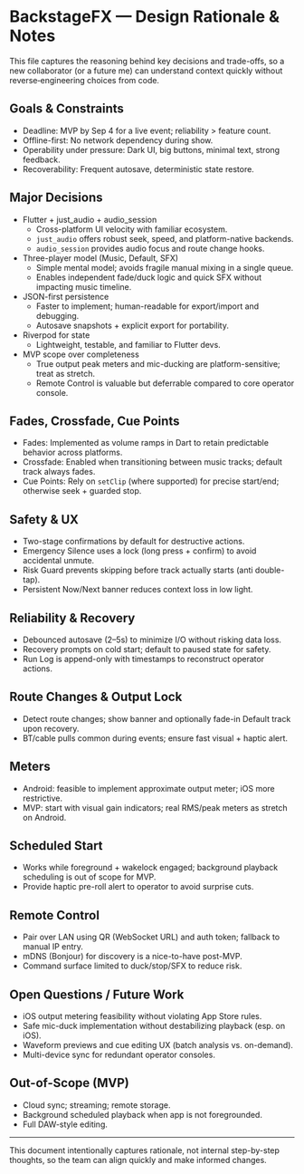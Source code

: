 # BackstageFX — Design Rationale & Notes

This file captures the reasoning behind key decisions and trade-offs, so a new collaborator (or a future me) can understand context quickly without reverse‑engineering choices from code.

## Goals & Constraints
- Deadline: MVP by Sep 4 for a live event; reliability > feature count.
- Offline-first: No network dependency during show.
- Operability under pressure: Dark UI, big buttons, minimal text, strong feedback.
- Recoverability: Frequent autosave, deterministic state restore.

## Major Decisions
- Flutter + just_audio + audio_session
  - Cross-platform UI velocity with familiar ecosystem.
  - `just_audio` offers robust seek, speed, and platform-native backends.
  - `audio_session` provides audio focus and route change hooks.
- Three-player model (Music, Default, SFX)
  - Simple mental model; avoids fragile manual mixing in a single queue.
  - Enables independent fade/duck logic and quick SFX without impacting music timeline.
- JSON-first persistence
  - Faster to implement; human-readable for export/import and debugging.
  - Autosave snapshots + explicit export for portability.
- Riverpod for state
  - Lightweight, testable, and familiar to Flutter devs.
- MVP scope over completeness
  - True output peak meters and mic-ducking are platform-sensitive; treat as stretch.
  - Remote Control is valuable but deferrable compared to core operator console.

## Fades, Crossfade, Cue Points
- Fades: Implemented as volume ramps in Dart to retain predictable behavior across platforms.
- Crossfade: Enabled when transitioning between music tracks; default track always fades.
- Cue Points: Rely on `setClip` (where supported) for precise start/end; otherwise seek + guarded stop.

## Safety & UX
- Two-stage confirmations by default for destructive actions.
- Emergency Silence uses a lock (long press + confirm) to avoid accidental unmute.
- Risk Guard prevents skipping before track actually starts (anti double-tap).
- Persistent Now/Next banner reduces context loss in low light.

## Reliability & Recovery
- Debounced autosave (2–5s) to minimize I/O without risking data loss.
- Recovery prompts on cold start; default to paused state for safety.
- Run Log is append-only with timestamps to reconstruct operator actions.

## Route Changes & Output Lock
- Detect route changes; show banner and optionally fade-in Default track upon recovery.
- BT/cable pulls common during events; ensure fast visual + haptic alert.

## Meters
- Android: feasible to implement approximate output meter; iOS more restrictive.
- MVP: start with visual gain indicators; real RMS/peak meters as stretch on Android.

## Scheduled Start
- Works while foreground + wakelock engaged; background playback scheduling is out of scope for MVP.
- Provide haptic pre-roll alert to operator to avoid surprise cuts.

## Remote Control
- Pair over LAN using QR (WebSocket URL) and auth token; fallback to manual IP entry.
- mDNS (Bonjour) for discovery is a nice-to-have post-MVP.
- Command surface limited to duck/stop/SFX to reduce risk.

## Open Questions / Future Work
- iOS output metering feasibility without violating App Store rules.
- Safe mic-duck implementation without destabilizing playback (esp. on iOS).
- Waveform previews and cue editing UX (batch analysis vs. on-demand).
- Multi-device sync for redundant operator consoles.

## Out-of-Scope (MVP)
- Cloud sync; streaming; remote storage.
- Background scheduled playback when app is not foregrounded.
- Full DAW-style editing.

---

This document intentionally captures rationale, not internal step-by-step thoughts, so the team can align quickly and make informed changes.
